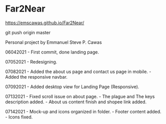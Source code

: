 # Far2Near

https://emscawas.github.io/Far2Near/

git push origin master

Personal project by Emmanuel Steve P. Cawas


06042021 - First commit, done landing page.

07052021 - Redesigning.

07082021 - Added the about us page and contact us page in mobile.
         - Added the responsive navbar.

07092021 - Added desktop view for Landing Page (Responsive).


07132021 - Fixed scroll issue on about page.
         - The plague and The keys description added.
         - About us content finish and shopee link added.
         
07142021 - Mock-up and icons organized in folder.
         - Footer content added.
         - Icons fixed.
